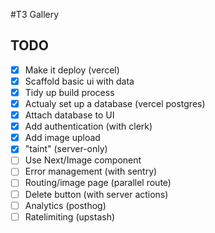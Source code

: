 #T3 Gallery

## TODO

- [x] Make it deploy (vercel)
- [x] Scaffold basic ui with data
- [x] Tidy up build process
- [x] Actualy set up a database (vercel postgres)
- [x] Attach database to UI
- [x] Add authentication (with clerk)
- [x] Add image upload
- [x] "taint" (server-only)
- [ ] Use Next/Image component
- [ ] Error management (with sentry)
- [ ] Routing/image page (parallel route)
- [ ] Delete button (with server actions)
- [ ] Analytics (posthog)
- [ ] Ratelimiting (upstash)
